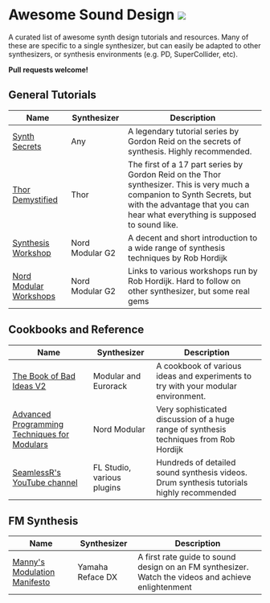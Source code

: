 # Awesome Sound Design [![](https://cdn.rawgit.com/sindresorhus/awesome/d7305f3/media/badge.svg)](https://github.com/sindresorhus/awesome)
A curated list of awesome synth design tutorials and resources. Many of these are specific to a single synthesizer, but can easily be adapted to other synthesizers, or synthesis environments (e.g. PD, SuperCollider, etc).

**Pull requests welcome!**

## General Tutorials
Name | Synthesizer | Description 
-----| ----- | --------- 
[Synth Secrets](https://github.com/micjamking/synth-secrets) | Any | A legendary tutorial series by Gordon Reid on the secrets of synthesis. Highly recommended.
[Thor Demystified](https://www.propellerheads.se/blog/thor-demystified-1-the-analogue-oscillator) | Thor |The first of a 17 part series by Gordon Reid on the Thor synthesizer. This is very much a companion to Synth Secrets, but with the advantage that you can hear what everything is supposed to sound like.
[Synthesis Workshop](https://rhordijk.home.xs4all.nl/G2Pages/index.htm)|Nord Modular G2|A decent and short introduction to a wide range of synthesis techniques by Rob Hordijk
[Nord Modular Workshops](http://electro-music.com/nm_classic/015_workshops/Clavia/NordModularWorkshops&Threads/WerkMap/WorkShops/)|Nord Modular G2|Links to various workshops run by Rob Hordijk. Hard to follow on other synthesizer, but some real gems

## Cookbooks and Reference
Name | Synthesizer | Description  
-----| ----- | ------------
[The Book of Bad Ideas V2](https://www.infinitesimal.eu/modules/images/5/5e/The_book_of_bad_ideas_V2.pdf) | Modular and Eurorack | A cookbook of various ideas and experiments to try with your modular environment.
[Advanced Programming Techniques for Modulars](https://www.cim.mcgill.ca/~clark/nordmodularbook/nm_book_toc.html)|Nord Modular| Very sophisticated discussion of a huge range of synthesis techniques from Rob Hordijk
[SeamlessR's YouTube channel](https://www.youtube.com/channel/UC2mgCVJWitRUTIpgd7pLung) | FL Studio, various plugins | Hundreds of detailed sound synthesis videos. Drum synthesis tutorials highly recommended

## FM Synthesis
Name | Synthesizer | Description 
-----| ----- |  -----------
[Manny's Modulation Manifesto](https://yamahasynth.com/resources/basics-of-fm-synthesis) | Yamaha Reface DX | A first rate guide to sound design on an FM synthesizer. Watch the videos and achieve enlightenment | 

